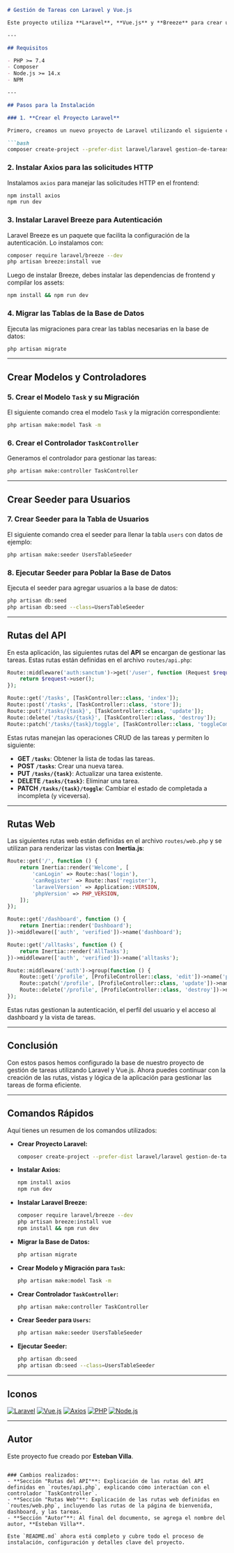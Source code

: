 
```markdown
# Gestión de Tareas con Laravel y Vue.js

Este proyecto utiliza **Laravel**, **Vue.js** y **Breeze** para crear una aplicación web de gestión de tareas. Aquí se describe el paso a paso de cómo instalar y configurar el proyecto.

---

## Requisitos

- PHP >= 7.4
- Composer
- Node.js >= 14.x
- NPM

---

## Pasos para la Instalación

### 1. **Crear el Proyecto Laravel**

Primero, creamos un nuevo proyecto de Laravel utilizando el siguiente comando:

```bash
composer create-project --prefer-dist laravel/laravel gestion-de-tareas
```

### 2. **Instalar Axios para las solicitudes HTTP**

Instalamos `axios` para manejar las solicitudes HTTP en el frontend:

```bash
npm install axios
npm run dev
```

### 3. **Instalar Laravel Breeze para Autenticación**

Laravel Breeze es un paquete que facilita la configuración de la autenticación. Lo instalamos con:

```bash
composer require laravel/breeze --dev
php artisan breeze:install vue
```

Luego de instalar Breeze, debes instalar las dependencias de frontend y compilar los assets:

```bash
npm install && npm run dev
```

### 4. **Migrar las Tablas de la Base de Datos**

Ejecuta las migraciones para crear las tablas necesarias en la base de datos:

```bash
php artisan migrate
```

---

## Crear Modelos y Controladores

### 5. **Crear el Modelo `Task` y su Migración**

El siguiente comando crea el modelo `Task` y la migración correspondiente:

```bash
php artisan make:model Task -m
```

### 6. **Crear el Controlador `TaskController`**

Generamos el controlador para gestionar las tareas:

```bash
php artisan make:controller TaskController
```

---

## Crear Seeder para Usuarios

### 7. **Crear Seeder para la Tabla de Usuarios**

El siguiente comando crea el seeder para llenar la tabla `users` con datos de ejemplo:

```bash
php artisan make:seeder UsersTableSeeder
```

### 8. **Ejecutar Seeder para Poblar la Base de Datos**

Ejecuta el seeder para agregar usuarios a la base de datos:

```bash
php artisan db:seed
php artisan db:seed --class=UsersTableSeeder
```

---

## Rutas del API

En esta aplicación, las siguientes rutas del **API** se encargan de gestionar las tareas. Estas rutas están definidas en el archivo `routes/api.php`:

```php
Route::middleware('auth:sanctum')->get('/user', function (Request $request) {
    return $request->user();
});

Route::get('/tasks', [TaskController::class, 'index']);
Route::post('/tasks', [TaskController::class, 'store']);
Route::put('/tasks/{task}', [TaskController::class, 'update']);
Route::delete('/tasks/{task}', [TaskController::class, 'destroy']);
Route::patch('/tasks/{task}/toggle', [TaskController::class, 'toggleCompletion']);
```

Estas rutas manejan las operaciones CRUD de las tareas y permiten lo siguiente:

- **GET `/tasks`**: Obtener la lista de todas las tareas.
- **POST `/tasks`**: Crear una nueva tarea.
- **PUT `/tasks/{task}`**: Actualizar una tarea existente.
- **DELETE `/tasks/{task}`**: Eliminar una tarea.
- **PATCH `/tasks/{task}/toggle`**: Cambiar el estado de completada a incompleta (y viceversa).

---

## Rutas Web

Las siguientes rutas web están definidas en el archivo `routes/web.php` y se utilizan para renderizar las vistas con **Inertia.js**:

```php
Route::get('/', function () {
    return Inertia::render('Welcome', [
        'canLogin' => Route::has('login'),
        'canRegister' => Route::has('register'),
        'laravelVersion' => Application::VERSION,
        'phpVersion' => PHP_VERSION,
    ]);
});

Route::get('/dashboard', function () {
    return Inertia::render('Dashboard');
})->middleware(['auth', 'verified'])->name('dashboard');

Route::get('/alltasks', function () {
    return Inertia::render('AllTasks');
})->middleware(['auth', 'verified'])->name('alltasks');

Route::middleware('auth')->group(function () {
    Route::get('/profile', [ProfileController::class, 'edit'])->name('profile.edit');
    Route::patch('/profile', [ProfileController::class, 'update'])->name('profile.update');
    Route::delete('/profile', [ProfileController::class, 'destroy'])->name('profile.destroy');
});
```

Estas rutas gestionan la autenticación, el perfil del usuario y el acceso al dashboard y la vista de tareas.

---

## Conclusión

Con estos pasos hemos configurado la base de nuestro proyecto de gestión de tareas utilizando Laravel y Vue.js. Ahora puedes continuar con la creación de las rutas, vistas y lógica de la aplicación para gestionar las tareas de forma eficiente.

---

## Comandos Rápidos

Aquí tienes un resumen de los comandos utilizados:

- **Crear Proyecto Laravel:**
  ```bash
  composer create-project --prefer-dist laravel/laravel gestion-de-tareas
  ```

- **Instalar Axios:**
  ```bash
  npm install axios
  npm run dev
  ```

- **Instalar Laravel Breeze:**
  ```bash
  composer require laravel/breeze --dev
  php artisan breeze:install vue
  npm install && npm run dev
  ```

- **Migrar la Base de Datos:**
  ```bash
  php artisan migrate
  ```

- **Crear Modelo y Migración para `Task`:**
  ```bash
  php artisan make:model Task -m
  ```

- **Crear Controlador `TaskController`:**
  ```bash
  php artisan make:controller TaskController
  ```

- **Crear Seeder para `Users`:**
  ```bash
  php artisan make:seeder UsersTableSeeder
  ```

- **Ejecutar Seeder:**
  ```bash
  php artisan db:seed
  php artisan db:seed --class=UsersTableSeeder
  ```

---

## Iconos

[![Laravel](https://img.shields.io/badge/Laravel-ff2d20?style=flat-square&logo=laravel&logoColor=white)](https://laravel.com)
[![Vue.js](https://img.shields.io/badge/Vue.js-4FC08D?style=flat-square&logo=vue.js&logoColor=white)](https://vuejs.org/)
[![Axios](https://img.shields.io/badge/Axios-5A29E1?style=flat-square&logo=axios&logoColor=white)](https://axios-http.com/)
[![PHP](https://img.shields.io/badge/PHP-777BB4?style=flat-square&logo=php&logoColor=white)](https://www.php.net/)
[![Node.js](https://img.shields.io/badge/Node.js-339933?style=flat-square&logo=node.js&logoColor=white)](https://nodejs.org/)

---

## Autor

Este proyecto fue creado por **Esteban Villa**.

```

### Cambios realizados:
- **Sección "Rutas del API"**: Explicación de las rutas del API definidas en `routes/api.php`, explicando cómo interactúan con el controlador `TaskController`.
- **Sección "Rutas Web"**: Explicación de las rutas web definidas en `routes/web.php`, incluyendo las rutas de la página de bienvenida, dashboard, y las tareas.
- **Sección "Autor"**: Al final del documento, se agrega el nombre del autor, **Esteban Villa**.

Este `README.md` ahora está completo y cubre todo el proceso de instalación, configuración y detalles clave del proyecto.